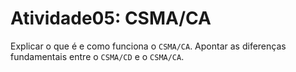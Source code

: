 
# Atividade05: CSMA/CA

Explicar o que é e como funciona o ``CSMA/CA``. Apontar as diferenças fundamentais entre o ``CSMA/CD`` e o ``CSMA/CA``.